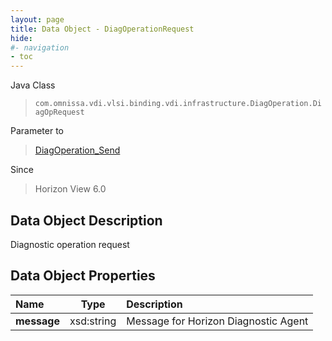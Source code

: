 ```yaml
---
layout: page
title: Data Object - DiagOperationRequest
hide:
#- navigation
- toc
---
```






Java Class
> `com.omnissa.vdi.vlsi.binding.vdi.infrastructure.DiagOperation.DiagOpRequest`

Parameter to
> [DiagOperation_Send](vdi.infrastructure.DiagOperation.md#send)

Since
> Horizon View 6.0


## Data Object Description

Diagnostic operation request

## Data Object Properties

 Name | Type | Description
:---|:---:|:---
**message**|  xsd:string|  Message for Horizon Diagnostic Agent


 

